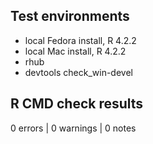 ## Test environments
* local Fedora install, R 4.2.2
* local Mac install, R 4.2.2
* rhub
* devtools check_win-devel

## R CMD check results

0 errors | 0 warnings | 0 notes

